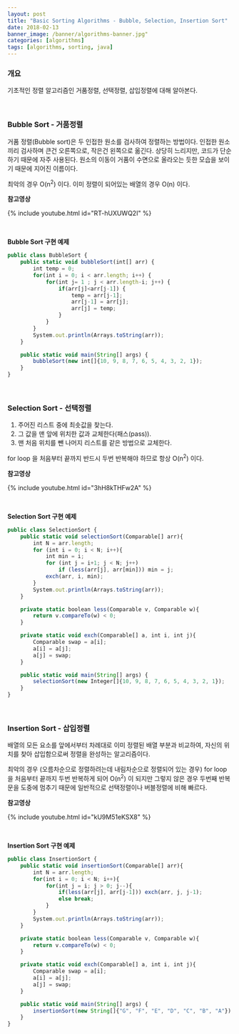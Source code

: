 ```yaml
---
layout: post
title: "Basic Sorting Algorithms - Bubble, Selection, Insertion Sort"
date: 2018-02-13
banner_image: /banner/algorithms-banner.jpg"
categories: [algorithms]
tags: [algorithms, sorting, java]
---
```


### 개요
기초적인 정렬 알고리즘인 거품정렬, 선택정렬, 삽입정렬에 대해 알아본다. 
<!--more-->


<br/>

### Bubble Sort - 거품정렬
거품 정렬(Bubble sort)은 두 인접한 원소를 검사하여 정렬하는 방법이다. 인접한 원소끼리 검사하며 큰건 오른쪽으로, 작은건 왼쪽으로 옮긴다. 
상당히 느리지만, 코드가 단순하기 때문에 자주 사용된다. 원소의 이동이 거품이 수면으로 올라오는 듯한 모습을 보이기 때문에 지어진 이름이다.

최악의 경우 O(n<sup>2</sup>) 이다. 이미 정렬이 되어있는 배열의 경우 O(n) 이다.

**참고영상**

{% include youtube.html id="RT-hUXUWQ2I" %}


<br/>

**Bubble Sort 구현 예제**
```javascript
public class BubbleSort {
    public static void bubbleSort(int[] arr) {
        int temp = 0;
        for(int i = 0; i < arr.length; i++) {
            for(int j= 1 ; j < arr.length-i; j++) {
                if(arr[j]<arr[j-1]) {
                    temp = arr[j-1];
                    arr[j-1] = arr[j];
                    arr[j] = temp;
                }
            }
        }
        System.out.println(Arrays.toString(arr));
    }

    public static void main(String[] args) {
        bubbleSort(new int[]{10, 9, 8, 7, 6, 5, 4, 3, 2, 1});
    }
}
```

<br/>





### Selection Sort - 선택정렬
1. 주어진 리스트 중에 최솟값을 찾는다.
2. 그 값을 맨 앞에 위치한 값과 교체한다(패스(pass)).
3. 맨 처음 위치를 뺀 나머지 리스트를 같은 방법으로 교체한다.

for loop 을 처음부터 끝까지 반드시 두번 반복해야 하므로 항상 O(n<sup>2</sup>) 이다.

**참고영상**

{% include youtube.html id="3hH8kTHFw2A" %}


<br/>

**Selection Sort 구현 예제**
```javascript
public class SelectionSort {
    public static void selectionSort(Comparable[] arr){
        int N = arr.length;
        for (int i = 0; i < N; i++){
            int min = i;
            for (int j = i+1; j < N; j++)
                if (less(arr[j], arr[min])) min = j;
            exch(arr, i, min);
        }
        System.out.println(Arrays.toString(arr));
    }

    private static boolean less(Comparable v, Comparable w){
        return v.compareTo(w) < 0;
    }

    private static void exch(Comparable[] a, int i, int j){
        Comparable swap = a[i];
        a[i] = a[j];
        a[j] = swap;
    }

    public static void main(String[] args) {
        selectionSort(new Integer[]{10, 9, 8, 7, 6, 5, 4, 3, 2, 1});
    }
}
```



<br/>

### Insertion Sort - 삽입정렬
배열의 모든 요소를 앞에서부터 차례대로 이미 정렬된 배열 부분과 비교하여, 자신의 위치를 찾아 삽입함으로써 정렬을 완성하는 알고리즘이다.

최악의 경우 (오름차순으로 정렬하려는데 내림차순으로 정렬되어 있는 경우) for loop 을 처음부터 끝까지 두번 반복하게 되어 O(n<sup>2</sup>) 이 되지만 그렇지 않은 경우 두번째 반복문을 도중에 멈추기 때문에 일반적으로 선택정렬이나 버블정렬에 비해 빠르다.

**참고영상**

{% include youtube.html id="kU9M51eKSX8" %}

<br/>

**Insertion Sort 구현 예제**
```javascript
public class InsertionSort {
    public static void insertionSort(Comparable[] arr){
        int N = arr.length;
        for(int i = 0; i < N; i++){
            for(int j = i; j > 0; j--){
                if(less(arr[j], arr[j-1])) exch(arr, j, j-1);
                else break;
            }
        }
        System.out.println(Arrays.toString(arr));
    }

    private static boolean less(Comparable v, Comparable w){
        return v.compareTo(w) < 0;
    }

    private static void exch(Comparable[] a, int i, int j){
        Comparable swap = a[i];
        a[i] = a[j];
        a[j] = swap;
    }

    public static void main(String[] args) {
        insertionSort(new String[]{"G", "F", "E", "D", "C", "B", "A"});
    }
}
```

<br/>